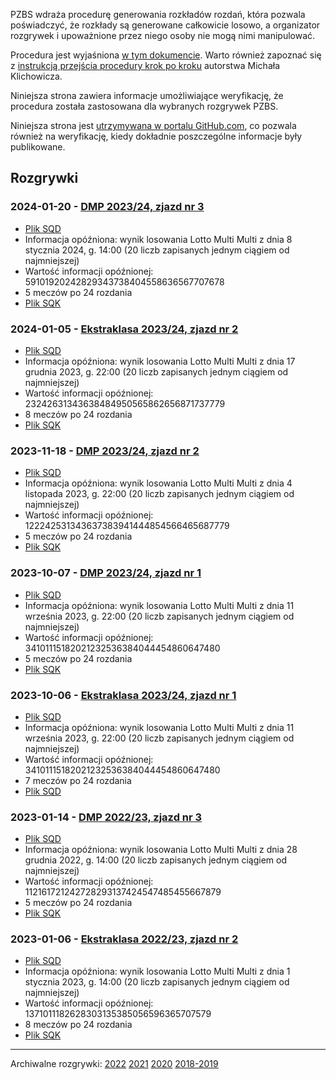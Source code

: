 PZBS wdraża procedurę generowania rozkładów rozdań, która pozwala poświadczyć, że rozkłady są generowane całkowicie losowo, a organizator rozgrywek i upoważnione przez niego osoby nie mogą nimi manipulować.

Procedura jest wyjaśniona [w tym dokumencie](http://www.pzbs.pl/sedziowie/inne/procedura-generowania.pdf). Warto również zapoznać się z [instrukcją przejścia procedury krok po kroku](https://emkael.github.io/2019/01/03/generating-and-verifying-boards-with-squaredeal/) autorstwa Michała Klichowicza.

Niniejsza strona zawiera informacje umożliwiające weryfikację, że procedura została zastosowana dla wybranych rozgrywek PZBS.

Niniejsza strona jest [utrzymywana w portalu GitHub.com](https://github.com/PZBS/square-deal/), co pozwala również na weryfikację, kiedy dokładnie poszczególne informacje były publikowane.

## Rozgrywki

### 2024-01-20 - [DMP 2023/24, zjazd nr 3](https://wyniki.pzbs.pl/liga/liga2023-24/rozklady/centralne/)
* [Plik SQD](data/2024-01-20_dmp_z3.sqd)
* Informacja opóźniona: wynik losowania Lotto Multi Multi z dnia 8 stycznia 2024, g. 14:00 (20 liczb zapisanych jednym ciągiem od najmniejszej)
* Wartość informacji opóźnionej: 59101920242829343738404558636567707678
* 5 meczów po 24 rozdania
* [Plik SQK](data/2024-01-20_dmp_z3.sqk)

### 2024-01-05 - [Ekstraklasa 2023/24, zjazd nr 2](https://wyniki.pzbs.pl/liga/liga2023-24/rozklady/ekstraklasa/)
* [Plik SQD](data/2024-01-05_eklasa_z2.sqd)
* Informacja opóźniona: wynik losowania Lotto Multi Multi z dnia 17 grudnia 2023, g. 22:00 (20 liczb zapisanych jednym ciągiem od najmniejszej)
* Wartość informacji opóźnionej: 23242631343638484950565862656871737779
* 8 meczów po 24 rozdania
* [Plik SQK](data/2024-01-05_eklasa_z2.sqk)

### 2023-11-18 - [DMP 2023/24, zjazd nr 2](https://wyniki.pzbs.pl/liga/liga2023-24/rozklady/centralne/)
* [Plik SQD](data/2023-11-18_dmp_z2.sqd)
* Informacja opóźniona: wynik losowania Lotto Multi Multi z dnia 4 listopada 2023, g. 22:00 (20 liczb zapisanych jednym ciągiem od najmniejszej)
* Wartość informacji opóźnionej: 122242531343637383941444854566465687779
* 5 meczów po 24 rozdania
* [Plik SQK](data/2023-11-18_dmp_z2.sqk)

### 2023-10-07 - [DMP 2023/24, zjazd nr 1](https://wyniki.pzbs.pl/liga/liga2023-24/rozklady/centralne/)
* [Plik SQD](data/2023-10-07_dmp_z1.sqd)
* Informacja opóźniona: wynik losowania Lotto Multi Multi z dnia 11 września 2023, g. 22:00 (20 liczb zapisanych jednym ciągiem od najmniejszej)
* Wartość informacji opóźnionej: 34101115182021232536384044454860647480
* 5 meczów po 24 rozdania
* [Plik SQK](data/2023-10-07_dmp_z1.sqk)

### 2023-10-06 - [Ekstraklasa 2023/24, zjazd nr 1](https://wyniki.pzbs.pl/liga/liga2023-24/rozklady/ekstraklasa/)
* [Plik SQD](data/2023-10-06_eklasa_z1.sqd)
* Informacja opóźniona: wynik losowania Lotto Multi Multi z dnia 11 września 2023, g. 22:00 (20 liczb zapisanych jednym ciągiem od najmniejszej)
* Wartość informacji opóźnionej: 34101115182021232536384044454860647480
* 7 meczów po 24 rozdania
* [Plik SQD](data/2023-10-06_eklasa_z1.sqk)

### 2023-01-14 - [DMP 2022/23, zjazd nr 3](https://wyniki.pzbs.pl/liga/liga2022-23/rozklady/ekstraklasa/)
* [Plik SQD](data/2023-01-14_dmp_z3.sqd)
* Informacja opóźniona: wynik losowania Lotto Multi Multi z dnia 28 grudnia 2022, g. 14:00 (20 liczb zapisanych jednym ciągiem od najmniejszej)
* Wartość informacji opóźnionej: 112161721242728293137424547485455667879
* 5 meczów po 24 rozdania
* [Plik SQK](data/2023-01-14_dmp_z3.sqk)

### 2023-01-06 - [Ekstraklasa 2022/23, zjazd nr 2](https://wyniki.pzbs.pl/liga/liga2022-23/rozklady/ekstraklasa/)
* [Plik SQD](data/2023-01-06_eklasa_z2.sqd)
* Informacja opóźniona: wynik losowania Lotto Multi Multi z dnia 1 stycznia 2023, g. 14:00 (20 liczb zapisanych jednym ciągiem od najmniejszej)
* Wartość informacji opóźnionej: 1371011182628303135385056596365707579
* 8 meczów po 24 rozdania
* [Plik SQK](data/2023-01-06_eklasa_z2.sqk)

---

Archiwalne rozgrywki: [2022](archive/2022) [2021](archive/2021) [2020](archive/2020) [2018-2019](archive/2019)

